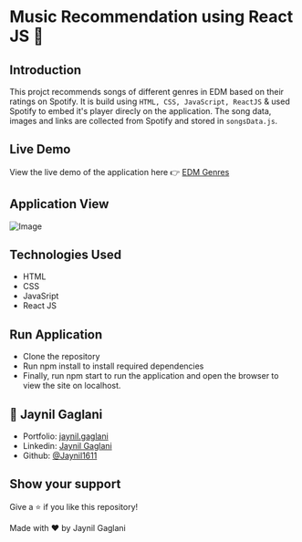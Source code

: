 
# Music Recommendation using React JS 🎵

## Introduction
This projct recommends songs of different genres in EDM based on their ratings on Spotify. It is build using `HTML, CSS, JavaScript, ReactJS` & used Spotify to embed it's player direcly on the application. The song data, images and links are collected from Spotify and stored in `songsData.js`.

## Live Demo
View the live demo of the application here 👉  [EDM Genres](https://jaynil-gaglani-edm-genres.netlify.app/)
 
 ## Application View
![Image](https://raw.githubusercontent.com/Jaynil1611/Portfolio-Website/master/images/EDM.PNG)
 
## Technologies Used
- HTML
- CSS
- JavaSript
- React JS

## Run Application
- Clone the repository
- Run npm install to install required dependencies
- Finally, run npm start to run the application and open the browser to view the site on localhost.

## 👤 **Jaynil Gaglani**

- Portfolio: [jaynil.gaglani](https://bit.ly/jaynil-profile)
- Linkedin: [Jaynil Gaglani](https://www.linkedin.com/in/jaynilgaglani/)
- Github: [@Jaynil1611](https://github.com/Jaynil1611)

## Show your support
Give a ⭐️ if you like this repository!

Made with ❤️ by Jaynil Gaglani
